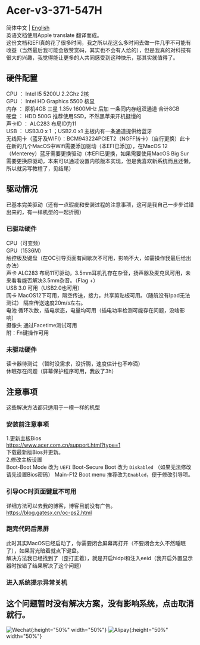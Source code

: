 # Acer-v3-371-547H
简体中文 | [English](./README.md)<br>
英语文档使用Apple translate 翻译而成。<br>
这份文档和EFI真的花了很多时间，我之所以花这么多时间去做一件几乎不可能有收益（当然最后我可能会放赞赏码，其实也不会有人给的），但是我真的对科技有很大的兴趣，我觉得能让更多的人共同感受到这种快乐，那其实就值得了。
##  硬件配置
CPU ： Intel I5 5200U 2.2Ghz 2核<br>
GPU ： Intel HD Graphics 5500 核显<br>
内存 ： 原机4GB 三星 1.35v 1600MHz 后加 一条同内存组双通道 合计8GB<br>
硬盘 ： HDD 500G 推荐使用SSD，不然黑苹果开机挺慢的<br>
声卡ID ： ALC283 布局ID为11<br>
USB ： USB3.0 x 1 ；USB2.0 x1 主板内有一条通道提供给蓝牙<br>
无线网卡（蓝牙及WIFI）：BCM943224PCIET2（NGFF转卡）（自行更换）此卡在新的几个MacOS中Wifi需要添加驱动（本EFI已添加），在MacOS 12（Menterey）蓝牙需要更换驱动（本EFI已更换，如果需要使用MacOS Big Sur需要更换原驱动，本来可以通过设置内核版本实现，但是我喜欢新系统而且还懒，所以就另写教程了，见结尾）<br>
## 驱动情况
已基本完美驱动（还有一点瑕疵和安装过程的注意事项，这可是我自己一步步试错出来的，有一样机型的一起折腾）
### 已驱动硬件
CPU（可变频）<br>
GPU（1536M）<br>
触控板及键盘（在OC引导页面有间歇次不可用，影响不大，如需操作我最后给出办法）<br>
声卡 ALC283 布局11可驱动，3.5mm耳机孔存在杂音，扬声器及麦克风可用，未来看看能否解决3.5mm杂音。（Flag +）<br>
USB 3.0 可用（USB2.0也可用）<br>
网卡 MacOS12下可用，隔空传送，接力，共享剪贴板可用。（随航没有Ipad无法测试） 隔空传送速度20m/s左右。<br>
电池 循环次数，插电状态，电量均可用（插电功率检测可能存在问题，没啥影响）<br>
摄像头 通过Facetime测试可用<br>
附：Fn键操作可用
### 未驱动硬件
读卡器待测试 （暂时没需求，没折腾，速度估计也不咋滴）<br>
休眠存在问题（屏幕保护程序可用，我放了3h）

## 注意事项
这些解决方法都只适用于一模一样的机型
### 安装前注意事项
1.更新主板Bios<br>
https://www.acer.com.cn/support.html?type=1 <br>
下载最新版Bios并更新。<br>
2.修改主板设置<br>
Boot-Boot Mode 改为 `UEFI`
Boot-Secure Boot 改为 `Diskabled` （如果无法修改请先设置Bios密码）
Main-F12 Boot menu 推荐改为`Enabled`，便于修改引导项。
### 引导OC时页面键鼠不可用
详细方法可以去我的博客，博客目前没有广告。<br>
https://blog.gatesx.cn/oc-ps2.html
### 跑完代码后黑屏
此时其实MacOS已经启动了，你需要闭合屏幕再打开（不要闭合太久不然睡眠了），如果背光暗着就点下键盘。<br>
解决方法我已经找到了（歪打正着），就是开启hidpi和注入eeid（我开启外置显示器时按错了结果解决了这个问题）
### 进入系统提示异常关机
这个问题暂时没有解决方案，没有影响系统，点击取消就行。<br>
---
![Wechat](https://user-images.githubusercontent.com/84220224/149635235-3f295841-d2cf-4579-b2a7-00b5345ff77e.jpg){:height="50%" width="50%"}
![Alipay](https://user-images.githubusercontent.com/84220224/149635237-1d548a3f-12c8-4c4b-81a8-08b455b9801f.jpg){:height="50%" width="50%"}